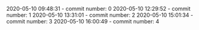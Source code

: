 2020-05-10 09:48:31 - commit number: 0
2020-05-10 12:29:52 - commit number: 1
2020-05-10 13:31:01 - commit number: 2
2020-05-10 15:01:34 - commit number: 3
2020-05-10 16:00:49 - commit number: 4
